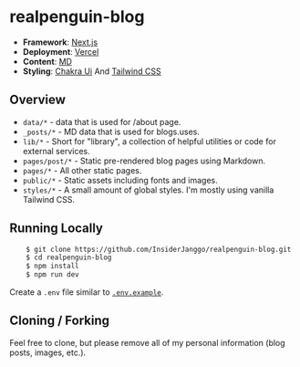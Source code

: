 # realpenguin-blog

- **Framework**: [Next.js](https://nextjs.org/)
- **Deployment**: [Vercel](https://vercel.com)
- **Content**: [MD](https://www.markdownguide.org/)
- **Styling**: [Chakra Ui](https://chakra-ui.com/) And [Tailwind CSS](https://tailwindcss.com/)

## Overview
- `data/*` - data that is used for /about page.
- `_posts/*` - MD data that is used for blogs.uses.
- `lib/*` - Short for "library", a collection of helpful utilities or code for external services.
- `pages/post/*` - Static pre-rendered blog pages using Markdown.
- `pages/*` - All other static pages.
- `public/*` - Static assets including fonts and images.
- `styles/*` - A small amount of global styles. I'm mostly using vanilla Tailwind CSS.

## Running Locally
```bash
    $ git clone https://github.com/InsiderJanggo/realpenguin-blog.git
    $ cd realpenguin-blog
    $ npm install
    $ npm run dev
```

Create a `.env` file similar to [`.env.example`](https://github.com/InsiderJanggo/realpenguin-blog/blob/main/.env.example).

## Cloning / Forking
Feel free to clone, but please remove all of my personal information (blog posts, images, etc.).